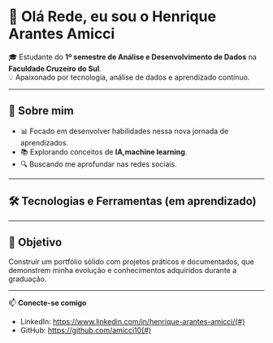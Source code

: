 

# 👋 Olá Rede, eu sou o Henrique Arantes Amicci

🎓 Estudante do **1º semestre de Análise e Desenvolvimento de Dados** na **Faculdade Cruzeiro do Sul**.  
💡 Apaixonado por tecnologia, análise de dados e aprendizado contínuo.  

---

## 🚀 Sobre mim
- 📊 Focado em desenvolver habilidades nessa nova jornada de aprendizados.  
- 📚 Explorando conceitos de **IA,machine learning**.  
- 🔍 Buscando me aprofundar nas redes sociais.  

---

## 🛠️ Tecnologias e Ferramentas (em aprendizado)

---

## 📌 Objetivo
Construir um portfólio sólido com projetos práticos e documentados, que demonstrem minha evolução e conhecimentos adquiridos durante a graduação.

---

📫 **Conecte-se comigo**  
- LinkedIn: https://www.linkedin.com/in/henrique-arantes-amicci/(#)  
- GitHub: https://github.com/amicci10(#)  
